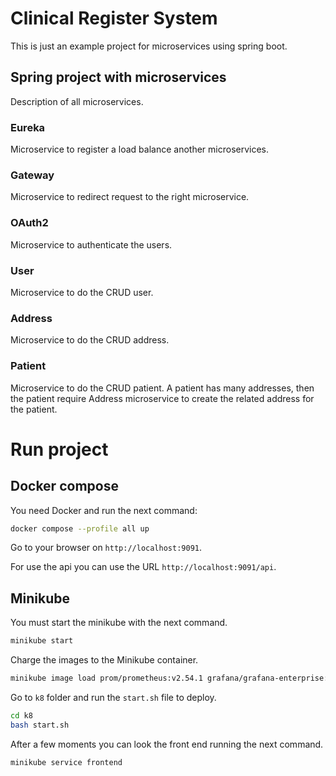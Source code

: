 # Clinical Register System

This is just an example project for microservices using spring boot.

## Spring project with microservices

Description of all microservices.

### Eureka

Microservice to register a load balance another microservices.

### Gateway

Microservice to redirect request to the right microservice.

### OAuth2

Microservice to authenticate the users.

### User

Microservice to do the CRUD user.

### Address

Microservice to do the CRUD address.

### Patient

Microservice to do the CRUD patient. A patient has many addresses,
then the patient require Address microservice to create the
related address for the patient.

# Run project

## Docker compose

You need Docker and run the next command:

```bash
docker compose --profile all up
```

Go to your browser on `http://localhost:9091`.

For use the api you can use the URL `http://localhost:9091/api`.

## Minikube

You must start the minikube with the next command.

```bash
minikube start
```

Charge the images to the Minikube container.

```bash
minikube image load prom/prometheus:v2.54.1 grafana/grafana-enterprise:11.2.0 redis:7.2-alpine postgres:16.3 tli/cr-ms-patient:0.0.2 tli/cr-ms-address:0.0.2 tli/cr-ms-user:0.0.2 tli/cr-ms-oauth2:0.0.2 tli/cr-gateway:0.0.2 tli/cr-eureka:0.0.1 tli/cr-ms-frontend:0.0.1
```

Go to `k8` folder and run the `start.sh` file to deploy.

```bash
cd k8
bash start.sh
```

After a few moments you can look the front end running the next command.

```bash
minikube service frontend
```

